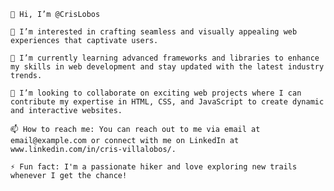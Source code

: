     👋 Hi, I’m @CrisLobos

    👀 I’m interested in crafting seamless and visually appealing web experiences that captivate users.

    🌱 I’m currently learning advanced frameworks and libraries to enhance my skills in web development and stay updated with the latest industry trends.

    💞️ I’m looking to collaborate on exciting web projects where I can contribute my expertise in HTML, CSS, and JavaScript to create dynamic and interactive websites.

    📫 How to reach me: You can reach out to me via email at email@example.com or connect with me on LinkedIn at www.linkedin.com/in/cris-villalobos/.

    ⚡ Fun fact: I'm a passionate hiker and love exploring new trails whenever I get the chance!

<!---
CrisLobos/CrisLobos is a ✨ special ✨ repository because its `README.md` (this file) appears on your GitHub profile.
You can click the Preview link to take a look at your changes.
--->
